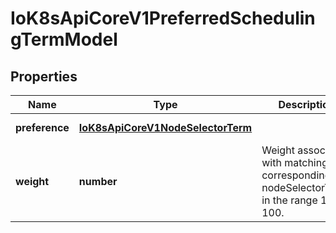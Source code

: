 # IoK8sApiCoreV1PreferredSchedulingTermModel

## Properties

Name | Type | Description | Notes
------------ | ------------- | ------------- | -------------
**preference** | [**IoK8sApiCoreV1NodeSelectorTerm**](IoK8sApiCoreV1NodeSelectorTerm.md) |  | [default to undefined]
**weight** | **number** | Weight associated with matching the corresponding nodeSelectorTerm, in the range 1-100. | [default to undefined]


